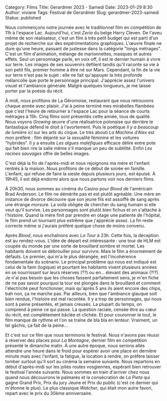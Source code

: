 Category: Films
Title: Gerardmer 2023 - Samedi
Date: 2023-01-29 8:30
Author: viviane
Tags: Festival de Gerardmer
Slug: gerardmer-2023-samedi
Status: published

Nous commençons notre journée avec le traditionnel film en compétition de 11h à l'espace Lac. Aujourd'hui, c'est *Zeria* du belge Harry Cleven. De l'aveu même de son réalisateur, c'est un film à très petit budget qui est parti d'un projet de recherche sur des expérimentations graphiques. L'œuvre finale ne dure qu'une heure, passant de justesse dans la catégorie "longs métrages". C'est un film d'animation, mélange de marionnettes, masques et autres effets. Seul un personnage parle, en voix off, il est le dernier humain à vivre sur terre. Les images de ses souvenirs défilent tandis qu'il raconte sa vie à son petit fils, premier homme à être né sur Mars. Cependant, la fin de la vie sur terre n'est pas le sujet : elle ne fait qu'appuyer la très profonde mélancolie que porte le personnage principal. J'apprécie assez l'univers visuel et l'ambiance générale. Malgré quelques longueurs, je me laisse porter par la poésie du récit.

À midi, nous profitons de La Géromoise, restaurant que nous retrouvons chaque année avec plaisir. J'ai à peine terminé mes mirabelles flambées que c'est l'heure de retourner à l'espace Lac pour la séance de courts métrages à 15h. Cinq films sont présentés cette année, tous de qualité. Nous voyons *Growing* œuvre d'une réalisatrice polonaise qui derrière le fantastique défend le droit à l'avortement. Puis le poétique *Il y a beaucoup de lumière ici* sur les arts du cirque. Le très abouti *La Machine d'Alex* est mon préféré : film déjanté sur la sexualité féminine et les voitures "hybrides". Il y a ensuite *Les algues maléfiques* efficace délire entre pote qui fait bien rire la salle même s'il manque un peu de subtilité. Enfin *Les racines sauvages* offre de belles images.

C'est déjà la fin de l'après-midi et nous rejoignons ma mère et l'enfant rentrés à la maison. Nous profitons de ce début de soirée en famille. L'enfant, qui refuse de faire la sieste depuis plusieurs jours, est épuisé. À 19h45, il est déjà endormi alors que nous partons voir nos derniers films.

À 20h30, nous sommes au cinéma du Casino pour *Blood* de l'américain Brad Anderson. Le film ne démérite pas et est plutôt agréable. Une mère en instance de divorce découvre que son jeune fils est assoiffé de sang après une étrange morsure. La voilà obligée de chercher du sang humain si elle veut qu'il survive. Les personnages sont plutôt bien fichus et on s'attache à l'histoire. Quand la mère finit par prendre en otage une patiente de l'hôpital, le film prend un tournant plus extrême que j'apprécie assez. La fin reste correcte même si j'aurais préféré quelque chose de moins convenu.

Après *Blood*, nous enchaînons avec *La Tour* à 23h. Cette fois, la déception est au rendez-vous. L'idée de départ est intéressante : une tour de HLM est coupée du monde par une sorte de brouillard sombre et mortel. Les habitants doivent se débrouiller pour survivre. Mais le film a énormément de défauts. Le premier, qui m'a le plus dérangée, est l'incohérence fondamentale du scénario. Le principal problème qui nous est indiqué est celui de la faim (logique) et pourtant les habitants vivent plusieurs années en se nourrissant sur leurs réserves (??) ou en... élevant des animaux (?!?). Je n'ai pas besoin que les choses fassent parfaitement sens, je m'en fiche de ne pas savoir pourquoi la tour est plongée dans le brouillard et comment l'électricité peut fonctionner, mais qu'après 5 ans ils aient encore des chips, bah non, ça ne marche pas. Par ailleurs, bien que l'ambiance glauque soit bien rendue, l'histoire est mal racontée. Il y a trop de personnages, qui nous sont à peine présentés, et jamais creusés. La plupart du temps, on comprend à peine ce qui passe. La question raciale, censée être au cœur du récit, est complètement bâclée et clichée. Et pour couronner le tout, le film manque de rythme et l'on se traîne de bla bla en lenteur. Vraiment, un tel gâchis, ça fait de la peine...

Et c'est sur ce film que nous terminons le festival. Nous n'avons pas réussi à réserver des places pour *La Montagne*, dernier film en compétition présenté le dimanche matin. À une autre époque, nous serions allés attendre une heure dans le froid pour espérer avoir une place en dernière minute mais avec l'enfant, la fatigue, la location à rendre, on préfère laisser tomber surtout qu'il sort au cinéma la semaine suivante. Nous repartons en début d'après-midi sur les jolies routes vosgiennes, espérant bien retrouver le festival l'année suivante. Nous sommes en train d'arriver chez nous quand nous découvrons le palmarès et la consécration de *La Pieta* qui gagne Grand Prix, Prix du jury Jeune et Prix du public (c'est ce dernier qui m'étonne le plus). Le plus classique *Watcher*, qui était mon autre favori, repart avec le prix du 30ème anniversaire.
